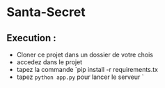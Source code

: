 # Santa-Secret

## Execution :

* Cloner ce projet dans un dossier de votre chois 
* accedez dans le projet 
* tapez la commande  `pip install -r requirements.tx
* tapez 
`python app.py` pour lancer le serveur `
